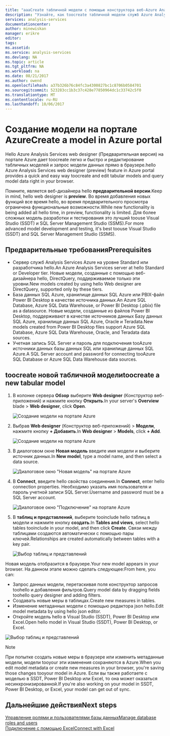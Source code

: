 ```yaml
---
title: "aaaCreate табличной модели с помощью конструктора веб-Azure Analysis Services hello | Документы Microsoft"
description: "Узнайте, как toocreate табличной модели служб Azure Analysis Services с помощью hello Web designer на портале Azure."
services: analysis-services
documentationcenter: 
author: minewiskan
manager: erikre
editor: 
tags: 
ms.assetid: 
ms.service: analysis-services
ms.devlang: NA
ms.topic: article
ms.tgt_pltfrm: NA
ms.workload: na
ms.date: 08/21/2017
ms.author: owend
ms.openlocfilehash: a37b326b76c84fc3a4300827bc1c8706b0584701
ms.sourcegitcommit: 523283cc1b3c37c428e77850964dc1c33742c5f0
ms.translationtype: MT
ms.contentlocale: ru-RU
ms.lasthandoff: 10/06/2017
---
```

# <a name="create-a-model-in-azure-portal"></a><span data-ttu-id="6b94c-103">Создание модели на портале Azure</span><span class="sxs-lookup"><span data-stu-id="6b94c-103">Create a model in Azure portal</span></span>

<span data-ttu-id="6b94c-104">Hello Azure Analysis Services web designer (Предварительная версия) на портале Azure дает toocreate легко и быстро и редактирование табличных моделей и запрос модели данных прямо в браузере.</span><span class="sxs-lookup"><span data-stu-id="6b94c-104">hello Azure Analysis Services web designer (preview) feature in Azure portal provides a quick and easy way toocreate and edit tabular models and query model data right in your browser.</span></span> 

<span data-ttu-id="6b94c-105">Помните, является веб-дизайнера hello **предварительной версии**.</span><span class="sxs-lookup"><span data-stu-id="6b94c-105">Keep in mind, hello web designer is **preview**.</span></span> <span data-ttu-id="6b94c-106">Во время добавления новых функций все время hello, во время предварительного просмотра ограничена функциональные возможности.</span><span class="sxs-lookup"><span data-stu-id="6b94c-106">While new functionality is being added all hello time, in preview, functionality is limited.</span></span> <span data-ttu-id="6b94c-107">Для более сложных модель разработки и тестирования это лучший toouse Visual Studio (SSDT) и SQL Server Management Studio (SSMS).</span><span class="sxs-lookup"><span data-stu-id="6b94c-107">For more advanced model development and testing, it's best toouse Visual Studio (SSDT) and SQL Server Management Studio (SSMS).</span></span>

## <a name="prerequisites"></a><span data-ttu-id="6b94c-108">Предварительные требования</span><span class="sxs-lookup"><span data-stu-id="6b94c-108">Prerequisites</span></span>

- <span data-ttu-id="6b94c-109">Сервер служб Analysis Services Azure на уровне Standard или разработчика hello.</span><span class="sxs-lookup"><span data-stu-id="6b94c-109">An Azure Analysis Services server at hello Standard or Developer tier.</span></span> <span data-ttu-id="6b94c-110">Новые модели, созданные с помощью веб-дизайнера hello, DirectQuery, поддерживаемое только эти уровни.</span><span class="sxs-lookup"><span data-stu-id="6b94c-110">New models created by using hello Web designer are DirectQuery, supported only by these tiers.</span></span>
- <span data-ttu-id="6b94c-111">База данных SQL Azure, хранилище данных SQL Azure или PBIX-файл Power BI Desktop в качестве источника данных.</span><span class="sxs-lookup"><span data-stu-id="6b94c-111">An Azure SQL Database, Azure SQL Data Warehouse, or Power BI Desktop (.pbix) file as a datasource.</span></span> <span data-ttu-id="6b94c-112">Новые модели, созданные из файлов Power BI Desktop, поддерживают в качестве источников данных Базу данных SQL Azure, хранилище данных SQL Azure, Oracle и Teradata.</span><span class="sxs-lookup"><span data-stu-id="6b94c-112">New models created from Power BI Desktop files support Azure SQL Database, Azure SQL Data Warehouse, Oracle, and Teradata data sources.</span></span>
- <span data-ttu-id="6b94c-113">Учетная запись SQL Server и пароль для подключения tooAzure источники данных базы данных SQL или хранилище данных SQL Azure.</span><span class="sxs-lookup"><span data-stu-id="6b94c-113">A SQL Server account and password for connecting tooAzure SQL Database or Azure SQL Data Warehouse data sources.</span></span>

## <a name="toocreate-a-new-tabular-model"></a><span data-ttu-id="6b94c-114">toocreate новой табличной модели</span><span class="sxs-lookup"><span data-stu-id="6b94c-114">toocreate a new tabular model</span></span>

1. <span data-ttu-id="6b94c-115">В колонке сервера **Обзор** выберите **Web designer** (Конструктор веб-приложений) и нажмите кнопку **Открыть**.</span><span class="sxs-lookup"><span data-stu-id="6b94c-115">In your server's **Overview** blade > **Web designer**, click **Open**.</span></span>

    ![Создание модели на портале Azure](./media/analysis-services-create-model-portal/aas-create-portal-overview-wd.png)

2. <span data-ttu-id="6b94c-117">Выбрав **Web designer** (Конструктор веб-приложений)  >  **Модели**, нажмите кнопку **+ Добавить**.</span><span class="sxs-lookup"><span data-stu-id="6b94c-117">In **Web designer** > **Models**, click **+ Add**.</span></span>

    ![Создание модели на портале Azure](./media/analysis-services-create-model-portal/aas-create-portal-models.png)

3. <span data-ttu-id="6b94c-119">В диалоговом окне **Новая модель** введите имя модели и выберите источник данных.</span><span class="sxs-lookup"><span data-stu-id="6b94c-119">In **New model**, type a model name, and then select a data source.</span></span>

    ![Диалоговое окно "Новая модель" на портале Azure](./media/analysis-services-create-model-portal/aas-create-portal-new-model.png)

4. <span data-ttu-id="6b94c-121">В **Connect**, введите hello свойства соединения.</span><span class="sxs-lookup"><span data-stu-id="6b94c-121">In **Connect**, enter hello connection properties.</span></span> <span data-ttu-id="6b94c-122">Необходимо указать имя пользователя и пароль учетной записи SQL Server.</span><span class="sxs-lookup"><span data-stu-id="6b94c-122">Username and password must be a SQL Server account.</span></span>

     ![Диалоговое окно "Подключение" на портале Azure](./media/analysis-services-create-model-portal/aas-create-portal-connect.png)

5. <span data-ttu-id="6b94c-124">В **таблиц и представлений**, выберите tooinclude hello таблиц в модели и нажмите кнопку **создать**.</span><span class="sxs-lookup"><span data-stu-id="6b94c-124">In **Tables and views**, select hello tables tooinclude in your model, and then click **Create**.</span></span> <span data-ttu-id="6b94c-125">Связи между таблицами создаются автоматически с помощью пары ключей.</span><span class="sxs-lookup"><span data-stu-id="6b94c-125">Relationships are created automatically between tables with a key pair.</span></span>

     ![Выбор таблиц и представлений](./media/analysis-services-create-model-portal/aas-create-portal-tables.png)

<span data-ttu-id="6b94c-127">Новая модель отобразится в браузере.</span><span class="sxs-lookup"><span data-stu-id="6b94c-127">Your new model appears in your browser.</span></span> <span data-ttu-id="6b94c-128">На данном этапе можно сделать следующее:</span><span class="sxs-lookup"><span data-stu-id="6b94c-128">From here, you can:</span></span>   

- <span data-ttu-id="6b94c-129">Запрос данных модели, перетаскивая поля конструктор запросов toohello и добавления фильтров.</span><span class="sxs-lookup"><span data-stu-id="6b94c-129">Query model data by dragging fields toohello query designer and adding filters.</span></span>
- <span data-ttu-id="6b94c-130">Создавать новые меры в таблицах.</span><span class="sxs-lookup"><span data-stu-id="6b94c-130">Create new measures in tables.</span></span>
- <span data-ttu-id="6b94c-131">Изменение метаданных модели с помощью редактора json hello.</span><span class="sxs-lookup"><span data-stu-id="6b94c-131">Edit model metadata by using hello json editor.</span></span>
- <span data-ttu-id="6b94c-132">Откройте модель hello в Visual Studio (SSDT), Power BI Desktop или Excel.</span><span class="sxs-lookup"><span data-stu-id="6b94c-132">Open hello model in Visual Studio (SSDT), Power BI Desktop, or Excel.</span></span>

![Выбор таблиц и представлений](./media/analysis-services-create-model-portal/aas-create-portal-query.png)

> [!NOTE]
> <span data-ttu-id="6b94c-134">При попытке создать новые меры в браузере или изменить метаданные модели, модели tooyour эти изменения сохраняются в Azure.</span><span class="sxs-lookup"><span data-stu-id="6b94c-134">When you edit model metadata or create new measures in your browser, you're saving those changes tooyour model in Azure.</span></span> <span data-ttu-id="6b94c-135">Если вы также работаете с моделью в SSDT, Power BI Desktop или Excel, то она может оказаться несинхронизированной.</span><span class="sxs-lookup"><span data-stu-id="6b94c-135">If you're also working on your model in SSDT, Power BI Desktop, or Excel, your model can get out of sync.</span></span>


## <a name="next-steps"></a><span data-ttu-id="6b94c-136">Дальнейшие действия</span><span class="sxs-lookup"><span data-stu-id="6b94c-136">Next steps</span></span> 
[<span data-ttu-id="6b94c-137">Управление ролями и пользователями базы данных</span><span class="sxs-lookup"><span data-stu-id="6b94c-137">Manage database roles and users</span></span>](analysis-services-database-users.md)  
[<span data-ttu-id="6b94c-138">Подключение с помощью Excel</span><span class="sxs-lookup"><span data-stu-id="6b94c-138">Connect with Excel</span></span>](analysis-services-connect-excel.md)  


